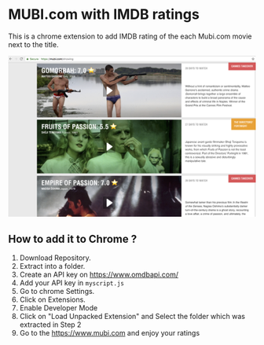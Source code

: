 # MUBI.com with IMDB ratings

This is a chrome extension to add IMDB rating of the each Mubi.com movie next to the title. 

![Example](https://github.com/syymza/mubi-imdb-chrome-extension/raw/master/img/screenshot.png)

How to add it to Chrome ?
---

1. Download Repository.
2. Extract into a folder.
3. Create an API key on https://www.omdbapi.com/
4. Add your API key in `myscript.js`
3. Go to chrome Settings.
4. Click on Extensions.
5. Enable Developer Mode
7. Click on "Load Unpacked Extension" and Select the folder which was extracted in Step 2
8. Go to the https://www.mubi.com and enjoy your ratings

